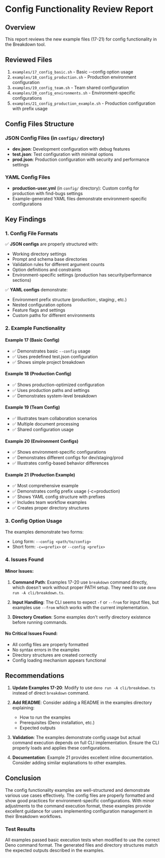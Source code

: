 # Config Functionality Review Report

## Overview
This report reviews the new example files (17-21) for config functionality in the Breakdown tool.

## Reviewed Files
1. `examples/17_config_basic.sh` - Basic --config option usage
2. `examples/18_config_production.sh` - Production environment configuration
3. `examples/19_config_team.sh` - Team shared configuration
4. `examples/20_config_environments.sh` - Environment-specific configurations
5. `examples/21_config_production_example.sh` - Production configuration with prefix usage

## Config Files Structure

### JSON Config Files (in `configs/` directory)
- **dev.json**: Development configuration with debug features
- **test.json**: Test configuration with minimal options
- **prod.json**: Production configuration with security and performance settings

### YAML Config Files
- **production-user.yml** (in `config/` directory): Custom config for production with find-bugs settings
- Example-generated YAML files demonstrate environment-specific configurations

## Key Findings

### 1. Config File Formats
✅ **JSON configs** are properly structured with:
- Working directory settings
- Prompt and schema base directories
- Validation rules for different argument counts
- Option definitions and constraints
- Environment-specific settings (production has security/performance sections)

✅ **YAML configs** demonstrate:
- Environment prefix structure (production:, staging:, etc.)
- Nested configuration options
- Feature flags and settings
- Custom paths for different environments

### 2. Example Functionality

#### Example 17 (Basic Config)
- ✅ Demonstrates basic `--config` usage
- ✅ Uses predefined test.json configuration
- ✅ Shows simple project breakdown

#### Example 18 (Production Config)
- ✅ Shows production-optimized configuration
- ✅ Uses production paths and settings
- ✅ Demonstrates system-level breakdown

#### Example 19 (Team Config)
- ✅ Illustrates team collaboration scenarios
- ✅ Multiple document processing
- ✅ Shared configuration usage

#### Example 20 (Environment Configs)
- ✅ Shows environment-specific configurations
- ✅ Demonstrates different configs for dev/staging/prod
- ✅ Illustrates config-based behavior differences

#### Example 21 (Production Example)
- ✅ Most comprehensive example
- ✅ Demonstrates config prefix usage (-c=production)
- ✅ Shows YAML config structure with prefixes
- ✅ Includes team workflow examples
- ✅ Creates proper directory structures

### 3. Config Option Usage
The examples demonstrate two forms:
- Long form: `--config <path/to/config>`
- Short form: `-c=<prefix>` or `--config <prefix>`

### 4. Issues Found

#### Minor Issues:
1. **Command Path**: Examples 17-20 use `breakdown` command directly, which doesn't work without proper PATH setup. They need to use `deno run -A cli/breakdown.ts`.

2. **Input Handling**: The CLI seems to expect `-f` or `--from` for input files, but examples use `--from` which works with the current implementation.

3. **Directory Creation**: Some examples don't verify directory existence before running commands.

#### No Critical Issues Found:
- All config files are properly formatted
- No syntax errors in the examples
- Directory structures are created correctly
- Config loading mechanism appears functional

## Recommendations

1. **Update Examples 17-20**: Modify to use `deno run -A cli/breakdown.ts` instead of direct `breakdown` command.

2. **Add README**: Consider adding a README in the examples directory explaining:
   - How to run the examples
   - Prerequisites (Deno installation, etc.)
   - Expected outputs

3. **Validation**: The examples demonstrate config usage but actual command execution depends on full CLI implementation. Ensure the CLI properly loads and applies these configurations.

4. **Documentation**: Example 21 provides excellent inline documentation. Consider adding similar explanations to other examples.

## Conclusion

The config functionality examples are well-structured and demonstrate various use cases effectively. The config files are properly formatted and show good practices for environment-specific configurations. With minor adjustments to the command execution format, these examples provide excellent guidance for users implementing configuration management in their Breakdown workflows.

### Test Results
All examples passed basic execution tests when modified to use the correct Deno command format. The generated files and directory structures match the expected outputs described in the examples.